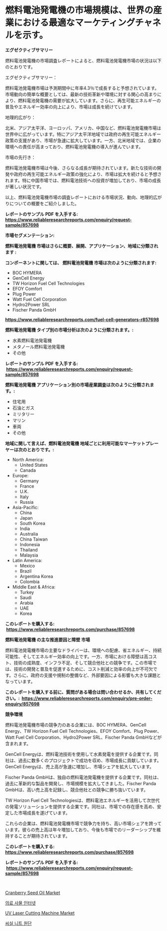 <p><h1>燃料電池発電機の市場規模は、世界の産業における最適なマーケティングチャネルを示す。</h1></p><p><strong>エグゼクティブサマリー</strong></p>
<p><p>燃料電池発電機の市場調査レポートによると、燃料電池発電機市場の状況は以下のとおりです。</p><p>エグゼクティブサマリー：</p><p>燃料電池発電機市場は予測期間中に年率4.3％で成長すると予想されています。市場動向の簡単な概要としては、最新の技術革新や環境に対する関心の高まりにより、燃料電池発電機の需要が拡大しています。さらに、再生可能エネルギーの普及やエネルギー効率の向上により、市場は成長を続けています。</p><p>地理的広がり：</p><p>北米、アジア太平洋、ヨーロッパ、アメリカ、中国など、燃料電池発電機市場は世界中に広がっています。特にアジア太平洋地域では政府の再生可能エネルギー政策の支援があり、市場が急速に拡大しています。一方、北米地域では、企業の環境への責任が高まっており、燃料電池発電機の導入が進んでいます。</p><p>市場の先行き：</p><p>燃料電池発電機市場は今後、さらなる成長が期待されています。新たな技術の開発や政府の再生可能エネルギー政策の強化により、市場は拡大を続けると予想されます。特に中国市場では、燃料電池技術への投資が増加しており、市場の成長が著しい状況です。</p><p>以上、燃料電池発電機市場の調査レポートにおける市場状況、動向、地理的広がりについての概要をご紹介しました。</p></p>
<p><strong>レポートのサンプル PDF を入手する: <a href="https://www.reliableresearchreports.com/enquiry/request-sample/857698">https://www.reliableresearchreports.com/enquiry/request-sample/857698</a></strong></p>
<p><strong>市場セグメンテーション:</strong></p>
<p><strong> 燃料電池発電機 市場はさらに概要、展開、アプリケーション、地域に分類されます :</strong></p>
<p><strong>コンポーネントに関しては、 燃料電池発電機 市場は次のように分類されます: &nbsp;</strong></p>
<p><ul><li>BOC HYMERA</li><li>GenCell Energy</li><li>TW Horizon Fuel Cell Technologies</li><li>EFOY Comfort</li><li>Plug Power</li><li>Watt Fuel Cell Corporation</li><li>Hydro2Power SRL</li><li>Fischer Panda GmbH</li></ul></p>
<p><strong><a href="https://www.reliableresearchreports.com/fuel-cell-generators-r857698">https://www.reliableresearchreports.com/fuel-cell-generators-r857698</a></strong></p>
<p><strong> 燃料電池発電機 タイプ別の市場分析は次のように分類されます。:</strong></p>
<p><ul><li>水素燃料電池発電機</li><li>メタノール燃料電池発電機</li><li>その他</li></ul></p>
<p><strong>レポートのサンプル PDF を入手する: &nbsp;<a href="https://www.reliableresearchreports.com/enquiry/request-sample/857698">https://www.reliableresearchreports.com/enquiry/request-sample/857698</a></strong></p>
<p><strong> 燃料電池発電機 アプリケーション別の市場産業調査は次のように分類されます。:</strong></p>
<p><ul><li>住宅用</li><li>石油とガス</li><li>ミリタリー</li><li>マリン</li><li>車両</li><li>その他</li></ul></p>
<p><strong>地域に関して言えば、燃料電池発電機 地域ごとに利用可能なマーケットプレーヤーは次のとおりです。:</strong></p>
<p><ul>
    <li>
        North America:
        <ul>
            <li>United States</li>
            <li>Canada</li>
        </ul>
    </li>
    <li>
        Europe:
        <ul>
            <li>Germany</li>
            <li>France</li>
            <li>U.K.</li>
            <li>Italy</li>
            <li>Russia</li>
        </ul>
    </li>
    <li>
        Asia-Pacific:
        <ul>
            <li>China</li>
            <li>Japan</li>
            <li>South Korea</li>
            <li>India</li>
            <li>Australia</li>
            <li>China Taiwan</li>
            <li>Indonesia</li>
            <li>Thailand</li>
            <li>Malaysia</li>
        </ul>
    </li>
    <li>
        Latin America:
        <ul>
            <li>Mexico</li>
            <li>Brazil</li>
            <li>Argentina Korea</li>
            <li>Colombia</li>
        </ul>
    </li>
    <li>
        Middle East & Africa:
        <ul>
            <li>Turkey</li>
            <li>Saudi</li>
            <li>Arabia</li>
            <li>UAE</li>
            <li>Korea</li>
        </ul>
    </li>
    </ul></p>
<p><strong>このレポートを購入する: &nbsp;<a href="https://www.reliableresearchreports.com/purchase/857698">https://www.reliableresearchreports.com/purchase/857698</a></strong></p>
<p><strong>燃料電池発電機 の主な推進要因と障壁 市場</strong></p>
<p><p>燃料電池発電機市場の主要なドライバーは、環境への配慮、省エネルギー、持続可能性、そしてエネルギー効率の向上です。一方、市場における障壁は高コスト、技術の成熟度、インフラ不足、そして競合他社との競争です。この市場では、技術の開発と普及を促進するために、コスト削減と効率の向上が不可欠です。さらに、政府の支援や規制の整備など、外部要因による影響も大きな課題となっています。</p></p>
<p><strong>このレポートを購入する前に、質問がある場合は問い合わせるか、共有してください。:&nbsp; <a href="https://www.reliableresearchreports.com/enquiry/pre-order-enquiry/857698">https://www.reliableresearchreports.com/enquiry/pre-order-enquiry/857698</a></strong></p>
<p><strong>競争環境</strong></p>
<p><p>燃料電池発電機市場の競争力のある企業には、BOC HYMERA、GenCell Energy、TW Horizon Fuel Cell Technologies、EFOY Comfort、Plug Power、Watt Fuel Cell Corporation、Hydro2Power SRL、Fischer Panda GmbHなどが含まれます。</p><p>GenCell Energyは、燃料電池技術を使用して水素発電を提供する企業です。同社は、過去に数多くのプロジェクトで成功を収め、市場成長に貢献しています。GenCell Energyは、売上高が急速に増加し、市場シェアを拡大しています。</p><p>Fischer Panda GmbHは、独自の燃料電池発電機を提供する企業です。同社は、過去に革新的な製品を開発し、市場規模を拡大してきました。Fischer Panda GmbHは、高い売上高を記録し、競合他社との競争に勝ち抜いています。</p><p>TW Horizon Fuel Cell Technologiesは、燃料電池エネルギーを活用して次世代の発電ソリューションを提供する企業です。同社は、市場での存在感を高め、安定した市場成長を遂げています。</p><p>これらの企業は、燃料電池発電機市場で競争力を持ち、高い市場シェアを誇っています。彼らの売上高は年々増加しており、今後も市場でのリーダーシップを維持することが期待されています。</p></p>
<p><strong>このレポートを購入する: &nbsp; <a href="https://www.reliableresearchreports.com/purchase/857698">https://www.reliableresearchreports.com/purchase/857698</a></strong></p>
<p><strong>レポートのサンプル PDF を入手する: &nbsp;<a href="https://www.reliableresearchreports.com/enquiry/request-sample/857698">https://www.reliableresearchreports.com/enquiry/request-sample/857698</a></strong><strong></strong></p>
<p>&nbsp;</p>
<p><p><a href="https://angry-finch-aaf.notion.site/Cranberry-Seed-Oil-Market-Size-Market-Share-and-Global-Market-Analysis-Report-2024-2031-118791ece84a452b8c675f0084123877">Cranberry Seed Oil Market</a></p><p><a href="https://medium.com/@bennyuigleyjks/%EC%9D%98%EB%A3%8C-%EC%82%AC%EB%AC%BC-%EC%9D%B8%ED%84%B0%EB%84%B7-%EC%8B%9C%EC%9E%A5-%EA%B7%9C%EB%AA%A8%EB%8A%94-%EA%B8%80%EB%A1%9C%EB%B2%8C-%EC%82%B0%EC%97%85%EC%97%90%EC%84%9C-%EC%B5%9C%EC%83%81%EC%9D%98-%EB%A7%88%EC%BC%80%ED%8C%85-%EC%B1%84%EB%84%90%EC%9D%84-%EB%82%98%ED%83%80%EB%83%85%EB%8B%88%EB%8B%A4-506f2369a257">의료 사물 인터넷</a></p><p><a href="https://view.publitas.com/reportprime-1/decoding-the-uv-laser-cutting-machine-market-a-deep-dive-into-the-latest-market-trends-market-segmentation-and-competitive-analysis/">UV Laser Cutting Machine Market</a></p><p><a href="https://medium.com/@hulk678678/%EC%9B%90%EB%8B%A8-%EC%8B%9C%EC%9E%A5-2031%EB%85%84%EA%B9%8C%EC%A7%80%EC%9D%98-%EB%8F%99%ED%96%A5-%EC%98%88%EC%B8%A1-%EB%B0%8F-%EA%B2%BD%EC%9F%81-%EB%B6%84%EC%84%9D-615922dedbce">씨실 니트 원단</a></p></p>